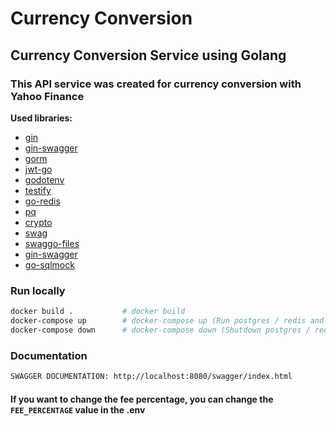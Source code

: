 # Currency Conversion

## Currency Conversion Service using Golang

### This API service was created for currency conversion with Yahoo Finance

**Used libraries:**

- [gin](https://github.com/gin-gonic)
- [gin-swagger](https://github.com/swaggo/gin-swagger)
- [gorm](https://gorm.io/docs/)
- [jwt-go](https://pkg.go.dev/gopkg.in/dgrijalva/jwt-go.v3?tab=doc)
- [godotenv](https://pkg.go.dev/github.com/joho/godotenv?tab=doc)
- [testify](https://github.com/stretchr/testify)
- [go-redis](github.com/go-redis/redis/v9)
- [pq](github.com/lib/pq)
- [crypto](golang.org/x/crypto)
- [swag](github.com/swaggo/swag)
- [swaggo-files](github.com/swaggo/files)
- [gin-swagger](github.com/swaggo/gin-swagger)
- [go-sqlmock](github.com/DATA-DOG/go-sqlmock)

### Run locally

```sh
docker build .           # docker build
docker-compose up        # docker-compose up (Run postgres / redis and other volumes)
docker-compose down      # docker-compose down (Shutdown postgres / redis and other volumes)
```

### Documentation

```sh
SWAGGER DOCUMENTATION: http://localhost:8080/swagger/index.html
```

#### If you want to change the fee percentage, you can change the `FEE_PERCENTAGE` value in the .env
